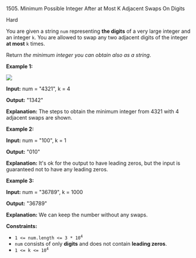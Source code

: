 1505\. Minimum Possible Integer After at Most K Adjacent Swaps On Digits

Hard

You are given a string `num` representing **the digits** of a very large integer and an integer `k`. You are allowed to swap any two adjacent digits of the integer **at most** `k` times.

Return _the minimum integer you can obtain also as a string_.

**Example 1:**

![](https://assets.leetcode.com/uploads/2020/06/17/q4_1.jpg)

**Input:** num = "4321", k = 4

**Output:** "1342"

**Explanation:** The steps to obtain the minimum integer from 4321 with 4 adjacent swaps are shown.

**Example 2:**

**Input:** num = "100", k = 1

**Output:** "010"

**Explanation:** It's ok for the output to have leading zeros, but the input is guaranteed not to have any leading zeros.

**Example 3:**

**Input:** num = "36789", k = 1000

**Output:** "36789"

**Explanation:** We can keep the number without any swaps.

**Constraints:**

*   <code>1 <= num.length <= 3 * 10<sup>4</sup></code>
*   `num` consists of only **digits** and does not contain **leading zeros**.
*   <code>1 <= k <= 10<sup>4</sup></code>